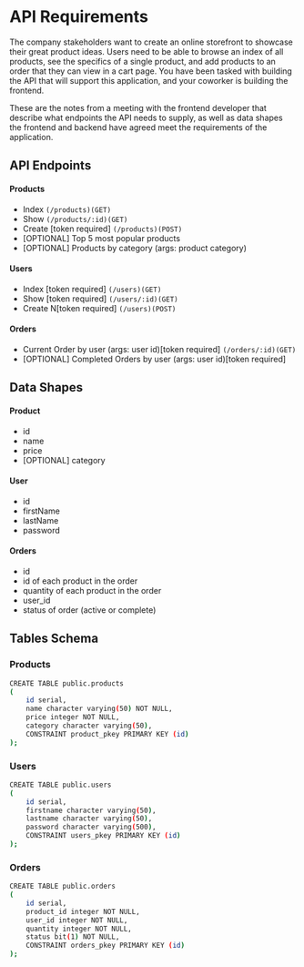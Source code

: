 # API Requirements
The company stakeholders want to create an online storefront to showcase their great product ideas. Users need to be able to browse an index of all products, see the specifics of a single product, and add products to an order that they can view in a cart page. You have been tasked with building the API that will support this application, and your coworker is building the frontend.

These are the notes from a meeting with the frontend developer that describe what endpoints the API needs to supply, as well as data shapes the frontend and backend have agreed meet the requirements of the application. 

## API Endpoints
#### Products
- Index `(/products)(GET)`
- Show `(/products/:id)(GET)`
- Create [token required] `(/products)(POST)`
- [OPTIONAL] Top 5 most popular products 
- [OPTIONAL] Products by category (args: product category)

#### Users
- Index [token required] `(/users)(GET)`
- Show [token required] `(/users/:id)(GET)`
- Create N[token required] `(/users)(POST)`

#### Orders
- Current Order by user (args: user id)[token required] `(/orders/:id)(GET)`
- [OPTIONAL] Completed Orders by user (args: user id)[token required]

## Data Shapes
#### Product
-  id
- name
- price
- [OPTIONAL] category

#### User
- id
- firstName
- lastName
- password

#### Orders
- id
- id of each product in the order
- quantity of each product in the order
- user_id
- status of order (active or complete)

## Tables Schema
### Products
```bash
CREATE TABLE public.products
(
    id serial,
    name character varying(50) NOT NULL,
    price integer NOT NULL,
    category character varying(50),
    CONSTRAINT product_pkey PRIMARY KEY (id)
);
```

### Users
```bash
CREATE TABLE public.users
(
    id serial,
    firstname character varying(50),
    lastname character varying(50),
    password character varying(500),
    CONSTRAINT users_pkey PRIMARY KEY (id)
);
```

### Orders
```bash
CREATE TABLE public.orders
(
    id serial,
    product_id integer NOT NULL,
    user_id integer NOT NULL,
    quantity integer NOT NULL,
    status bit(1) NOT NULL,
    CONSTRAINT orders_pkey PRIMARY KEY (id)
);
```